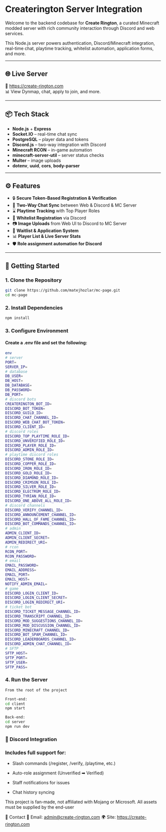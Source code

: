 # Createrington Server Integration

Welcome to the backend codebase for **Create Rington**, a curated Minecraft modded server with rich community interaction through Discord and web services.

This Node.js server powers authentication, Discord/Minecraft integration, real-time chat, playtime tracking, whitelist automation, application forms, and more.

---

## 🌐 Live Server

🔗 https://create-rington.com  
📊 View Dynmap, chat, apply to join, and more.

---

## 📦 Tech Stack

- **Node.js** + **Express**
- **Socket.IO** – real-time chat sync
- **PostgreSQL** – player data and tokens
- **Discord.js** – two-way integration with Discord
- **Minecraft RCON** – in-game automation
- **minecraft-server-util** – server status checks
- **Multer** – image uploads
- **dotenv**, **uuid**, **cors**, **body-parser**

---

## ⚙️ Features

- 🔒 **Secure Token-Based Registration & Verification**
- 💬 **Two-Way Chat Sync** between Web & Discord & MC Server
- ⌛ **Playtime Tracking** with Top Player Roles
- 📝 **Whitelist Registration** via Discord
- 📷 **Image Uploads** from Web UI to Discord to MC Server
- 🧾 **Waitlist & Application System**
- 📊 **Player List & Live Server Stats**
- 🛡️ **Role assignment automation for Discord**

---

## 🚀 Getting Started

### 1. Clone the Repository
```bash
git clone https://github.com/matejhozlar/mc-page.git
cd mc-page
```
### 2. Install Dependencies
```bash
npm install
```
### 3. Configure Environment
#### Create a .env file and set the following:
```bash
env
# server
PORT=
SERVER_IP=
# database
DB_USER=
DB_HOST=
DB_DATABASE=
DB_PASSWORD=
DB_PORT=
# discord bots
CREATERINGTON_BOT_ID=
DISCORD_BOT_TOKEN=
DISCORD_GUILD_ID=
DISCORD_CHAT_CHANNEL_ID=
DISCORD_WEB_CHAT_BOT_TOKEN=
DISCORD_CLIENT_ID=
# discord roles
DISCORD_TOP_PLAYTIME_ROLE_ID=
DISCORD_UNVERIFIED_ROLE_ID=
DISCORD_PLAYER_ROLE_ID=
DISCORD_ADMIN_ROLE_ID=
# playtime discord roles
DISCORD_STONE_ROLE_ID=
DISCORD_COPPER_ROLE_ID=
DISCORD_IRON_ROLE_ID=
DISCORD_GOLD_ROLE_ID=
DISCORD_DIAMOND_ROLE_ID=
DISCORD_CRIMSON_ROLE_ID=
DISCORD_SILVER_ROLE_ID=
DISCORD_ELECTRUM_ROLE_ID=
DISCORD_TYRIAN_ROLE_ID=
DISCORD_ONE_ABOVE_ALL_ROLE_ID=
# discord channels
DISCORD_VERIFY_CHANNEL_ID=
DISCORD_ANNOUNCEMENT_CHANNEL_ID=
DISCORD_HALL_OF_FAME_CHANNEL_ID=
DISCORD_BOT_COMMANDS_CHANNEL_ID=
# admin
ADMIN_CLIENT_ID=
ADMIN_CLIENT_SECRET=
ADMIN_REDIRECT_URI=
# rcon
RCON_PORT=
RCON_PASSWORD=
# email
EMAIL_PASSWORD=
EMAIL_ADDRESS=
EMAIL_PORT=
EMAIL_HOST=
NOTIFY_ADMIN_EMAIL=
# game
DISCORD_LOGIN_CLIENT_ID=
DISCORD_LOGIN_CLIENT_SECRET=
DISCORD_LOGIN_REDIRECT_URI=
# ticket bot
DISCORD_TICKET_MESSAGE_CHANNEL_ID=
DISCORD_TRANSCRIPT_CHANNEL_ID=
DISCORD_MOD_SUGGESTIONS_CHANNEL_ID=
DISCORD_MOD_DISCUSSION_CHANNEL_ID=
DISCORD_MINECRAFT_CHANNEL_ID=
DISCORD_BOT_SPAM_CHANNEL_ID=
DISCORD_LEADERBOARDS_CHANNEL_ID=
DISCORD_ADMIN_CHAT_CHANNEL_ID=
# SFTP
SFTP_HOST=
SFTP_PORT=
SFTP_USER=
SFTP_PASS=
```
### 4. Run the Server
```bash
From the root of the project

Front-end:
cd client
npm start

Back-end:
cd server
npm run dev
```
### 💬 Discord Integration
### Includes full support for:

- Slash commands (/register, /verify, /playtime, etc.)

- Auto-role assignment (Unverified ➡ Verified)

- Staff notifications for issues

- Chat history syncing

This project is fan-made, not affiliated with Mojang or Microsoft. All assets must be supplied by the end-user

📧 Contact
📮 Email: admin@create-rington.com
🌍 Site: https://create-rington.com

